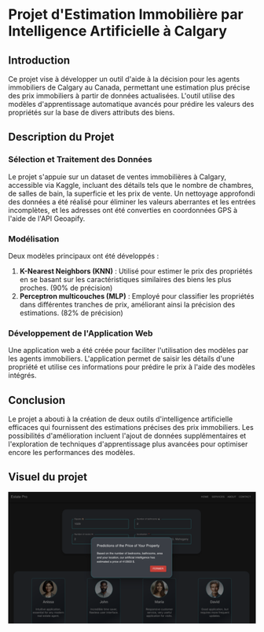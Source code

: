 # Projet d'Estimation Immobilière par Intelligence Artificielle à Calgary

## Introduction

Ce projet vise à développer un outil d'aide à la décision pour les agents immobiliers de Calgary au Canada, permettant une estimation plus précise des prix immobiliers à partir de données actualisées. L'outil utilise des modèles d'apprentissage automatique avancés pour prédire les valeurs des propriétés sur la base de divers attributs des biens.

## Description du Projet

### Sélection et Traitement des Données

Le projet s'appuie sur un dataset de ventes immobilières à Calgary, accessible via Kaggle, incluant des détails tels que le nombre de chambres, de salles de bain, la superficie et les prix de vente. Un nettoyage approfondi des données a été réalisé pour éliminer les valeurs aberrantes et les entrées incomplètes, et les adresses ont été converties en coordonnées GPS à l'aide de l'API Geoapify.

### Modélisation

Deux modèles principaux ont été développés :
1. **K-Nearest Neighbors (KNN)** : Utilisé pour estimer le prix des propriétés en se basant sur les caractéristiques similaires des biens les plus proches. (90% de précision)
2. **Perceptron multicouches (MLP)** : Employé pour classifier les propriétés dans différentes tranches de prix, améliorant ainsi la précision des estimations. (82% de précision)

### Développement de l'Application Web

Une application web a été créée pour faciliter l'utilisation des modèles par les agents immobiliers. L'application permet de saisir les détails d'une propriété et utilise ces informations pour prédire le prix à l'aide des modèles intégrés. 

## Conclusion

Le projet a abouti à la création de deux outils d'intelligence artificielle efficaces qui fournissent des estimations précises des prix immobiliers. Les possibilités d'amélioration incluent l'ajout de données supplémentaires et l'exploration de techniques d'apprentissage plus avancées pour optimiser encore les performances des modèles.

## Visuel du projet 

<img src="https://github.com/romainbcode/repo_gif/blob/main/screen_app_immobiliere.png"/>
